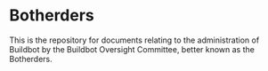 Botherders
==========

This is the repository for documents relating to the administration of Buildbot by the Buildbot Oversight Committee, better known as the Botherders.
